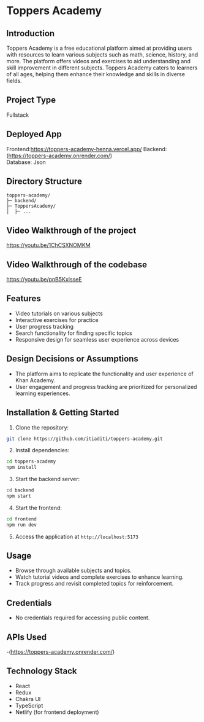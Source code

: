 # Toppers Academy

## Introduction
Toppers Academy is a free educational platform aimed at providing users with resources to learn various subjects such as math, science, history, and more. The platform offers videos and exercises to aid understanding and skill improvement in different subjects. Toppers Academy caters to learners of all ages, helping them enhance their knowledge and skills in diverse fields.

## Project Type
Fullstack

## Deployed App
Frontend:https://toppers-academy-henna.vercel.app/
Backend:(https://toppers-academy.onrender.com/)  
Database: Json

## Directory Structure
```
toppers-academy/
├─ backend/
├─ ToppersAcademy/
│  ├─ ...
```

## Video Walkthrough of the project
https://youtu.be/1ChCSXNOMKM

## Video Walkthrough of the codebase
https://youtu.be/pnB5KxIsseE

## Features
- Video tutorials on various subjects
- Interactive exercises for practice
- User progress tracking
- Search functionality for finding specific topics
- Responsive design for seamless user experience across devices

## Design Decisions or Assumptions
- The platform aims to replicate the functionality and user experience of Khan Academy.
- User engagement and progress tracking are prioritized for personalized learning experiences.

## Installation & Getting Started
1. Clone the repository:
```bash
git clone https://github.com/itiaditi/toppers-academy.git
```
2. Install dependencies:
```bash
cd toppers-academy
npm install
```
3. Start the backend server:
```bash
cd backend
npm start
```
4. Start the frontend:
```bash
cd frontend
npm run dev
```
5. Access the application at `http://localhost:5173`

## Usage
- Browse through available subjects and topics.
- Watch tutorial videos and complete exercises to enhance learning.
- Track progress and revisit completed topics for reinforcement.

## Credentials
- No credentials required for accessing public content.

## APIs Used
-(https://toppers-academy.onrender.com/)


## Technology Stack
- React
- Redux
- Chakra UI
- TypeScript
- Netlify (for frontend deployment)
